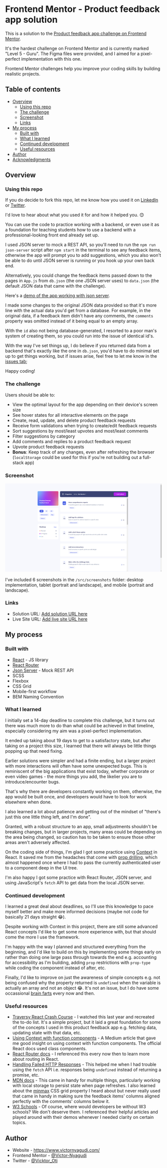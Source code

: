 # Frontend Mentor - Product feedback app solution

This is a solution to the [Product feedback app challenge on Frontend Mentor](https://www.frontendmentor.io/challenges/product-feedback-app-wbvUYqjR6). 

It's the hardest challenge on Frontend Mentor and is currently marked "Level 5 - Guru". The Figma files were provided, and I aimed for a pixel-perfect implementation with this one.  

Frontend Mentor challenges help you improve your coding skills by building realistic projects.

## Table of contents

- [Overview](#overview)
  - [Using this repo](#using-this-repo)
  - [The challenge](#the-challenge)
  - [Screenshot](#screenshot)
  - [Links](#links)
- [My process](#my-process)
  - [Built with](#built-with)
  - [What I learned](#what-i-learned)
  - [Continued development](#continued-development)
  - [Useful resources](#useful-resources)
- [Author](#author)
- [Acknowledgments](#acknowledgments)

## Overview

### Using this repo

If you do decide to fork this repo, let me know how you used it on [LinkedIn](https://www.linkedin.com/in/victor-nyagudi-016063148/) or [Twitter](https://twitter.com/Vicktor_Oti). 

I'd love to hear about what you used it for and how it helped you. 😊

You can use the code to practice working with a backend, or even use it as a foundation for teaching students how to use a backend with a professional-looking front end already set up.

I used JSON server to mock a REST API, so you'll need to run the `npm run json-server` script after `npm start` in the terminal to see any feedback items, otherwise the app will prompt you to add suggestions, which you also won't be able to do until JSON server is running or you hook up your own back end.

Alternatively, you could change the feedback items passed down to the pages in `App.js` from `db.json` (the one JSON server uses) to `data.json` (the default JSON data that came with the challenge).

Here's a [demo of the app working with json server](https://youtu.be/4LcdKqsm5e0).

I made some changes to the original JSON data provided so that it's more line with the actual data you'd get from a database. For example, in the original data, if a feedback item didn't have any comments, the `comments` property was omitted instead of it being equal to an empty array.

With the `id` also not being database-generated, I resorted to a poor man's system of creating them, so you could run into the issue of identical id's.

With the way I've set things up, I do believe if you returned data from a backend that's exactly like the one in `db.json`, you'd have to do minimal set up to get things working, but if issues arise, feel free to let me know in the [issues tab](https://github.com/Victor-Nyagudi/product-feedback-app-react/issues);

Happy coding!

### The challenge

Users should be able to:

- View the optimal layout for the app depending on their device's screen size
- See hover states for all interactive elements on the page
- Create, read, update, and delete product feedback requests
- Receive form validations when trying to create/edit feedback requests
- Sort suggestions by most/least upvotes and most/least comments
- Filter suggestions by category
- Add comments and replies to a product feedback request
- Upvote product feedback requests
- **Bonus**: Keep track of any changes, even after refreshing the browser (`localStorage` could be used for this if you're not building out a full-stack app)

### Screenshot

![](./src/screenshots/product-feedback-app-desktop.png)

I've included 6 screenshots in the `/src/screenshots` folder: desktop implementation, tablet (portrait and landscape), and mobile (portrait and landscape).

### Links

- Solution URL: [Add solution URL here](https://your-solution-url.com)
- Live Site URL: [Add live site URL here](https://your-live-site-url.com)

## My process

### Built with

- [React](https://reactjs.org/) - JS library
- [React Router](https://reactrouter.com/en/main)
- [Json Server](https://www.npmjs.com/package/json-server#https) - Mock REST API
- SCSS
- Flexbox
- CSS Grid
- Mobile-first workflow
- BEM Naming Convention

### What I learned

I initially set a 14-day deadline to complete this challenge, but it turns out there was much more to do than what could be achieved in that timeline, especially considering my aim was a pixel-perfect implementation.

It ended up taking about 19 days to get to a satisfactory state, but after taking on a project this size, I learned that there will always be little things popping up that need fixing. 

Earlier solutions were simpler and had a finite ending, but a larger project with more interactions will often have some unexpected bugs. This is reminiscent of the big applications that exist today, whether corporate or even video games - the more things you add, the likelier you are to introduce/encounter bugs.

That's why there are developers constantly working on them, otherwise, the app would be built once, and developers would have to look for work elsewhere when done. 

I also learned a lot about patience and getting out of the mindset of "there's just this one little thing left, and I'm done". 

Granted, with a robust structure to an app, small adjustments shouldn't be breaking changes, but in larger projects, many areas could be depending on the area being changed, so caution has to be taken to ensure those other areas aren't adversely affected.

On the coding side of things, I'm glad I got some practice using [Context](https://reactjs.org/docs/context.html#consuming-multiple-contexts) in React. It saved me from the headaches that come with [prop drilling](https://www.geeksforgeeks.org/what-is-prop-drilling-and-how-to-avoid-it/), which almost happened once where I had to pass the currently authenticated user to a component deep in the UI tree. 

I'm also happy I got some practice with React Router, JSON server, and using JavaScript's `fetch` API to get data from the local JSON server. 

### Continued development

I learned a great deal about deadlines, so I'll use this knowledge to pace myself better and make more informed decisions (maybe not code for basically 21 days straight 😂). 

Despite working with Context in this project, there are still some advanced React concepts I'd like to get some more experience with, but that should come the more I use the framework.

I'm happy with the way I planned and structured everything from the beginning, and I'd like to build on this by implementing some things early on rather than doing one large pass through towards the end e.g. accounting for accessibility as I'm building, adding `prop` restrictions with `prop-type` while coding the component instead of after, etc.

Finally, I'd like to improve on just the awareness of simple concepts e.g. not being confused why the property returned is `undefined` when the variable is actually an array and not an object 😂. It's not an issue, but I do have some occassional [brain farts](https://www.dictionary.com/browse/brain-fart) every now and then.

### Useful resources

- [Traversy React Crash Course](https://www.youtube.com/watch?v=w7ejDZ8SWv8&t=5511s) - I watched this last year and recreated the to-do list. It's a simple project, but it laid a great foundation for some of the concepts I used in this product feedback app e.g. fetching data, updating state with that data, etc.
- [Using Context with function components](https://medium.com/@danfyfe/using-react-context-with-functional-components-153cbd9ba214) - A Medium article that gave me good insight on using context with function components. The official React docs used class components. 
- [React Router docs](https://reactrouter.com/en/main) - I referenced this every now then to learn more about routing in React.
- [Handling Failed HTTP Responses](https://www.tjvantoll.com/2015/09/13/fetch-and-errors/) - This helped me when I had trouble using the `fetch` API i.e. responses being `undefined` instead of returning a promise, etc.
- [MDN docs](https://developer.mozilla.org/en-US/docs/Web/API/Storage/getItem) - This came in handy for multiple things, particularly working with local storage to persist state when page refreshes. I also learned about the [minmax](https://developer.mozilla.org/en-US/docs/Web/CSS/minmax) CSS grid property I heard about but never really used that came in handy in making sure the feedback items' columns aligned perfectly with the comments' columns below it.
- [W3 Schools](https://www.w3schools.com/) - Of course, where would developers be without W3 schools? We don't deserve them. I referenced their helpful articles and played around with their demos whenever I needed clarity on certain topics.

## Author

- Website - https://www.victornyagudi.com/
- Frontend Mentor - [@Victor-Nyagudi](https://www.frontendmentor.io/profile/Victor-Nyagudi)
- Twitter - [@Vicktor_Oti](https://twitter.com/Vicktor_Oti)
